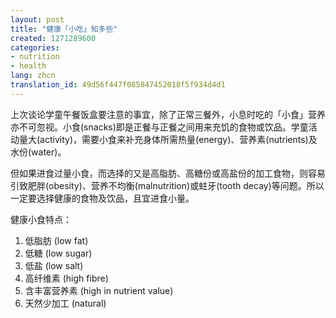 ```yaml
---
layout: post
title: "健康「小吃」知多些"
created: 1271289600
categories:
- nutrition
- health
lang: zhcn
translation_id: 49d56f447f085847452018f5f934d4d1
---
```

<!--break-->
<p>上次谈论学童午餐饭盒要注意的事宜，除了正常三餐外，小息时吃的「小食」营养亦不可忽视。小食(snacks)即是正餐与正餐之间用来充饥的食物或饮品。学童活动量大(activity)，需要小食来补充身体所需热量(energy)、营养素(nutrients)及水份(water)。</p>

<p>但如果进食过量小食，而选择的又是高脂肪、高糖份或高盐份的加工食物，则容易引致肥胖(obesity)、营养不均衡(malnutrition)或蛀牙(tooth decay)等问题。所以一定要选择健康的食物及饮品，且宜进食小量。</p>

<p>健康小食特点： </p>
<ol>
<li>低脂肪 (low fat)</li>
<li>低糖 (low sugar)</li>
<li>低盐 (low salt)</li>
<li>高纤维素 (high fibre)</li>
<li>含丰富营养素 (high in nutrient value)</li>
<li>天然少加工 (natural)</li>
</ol>
